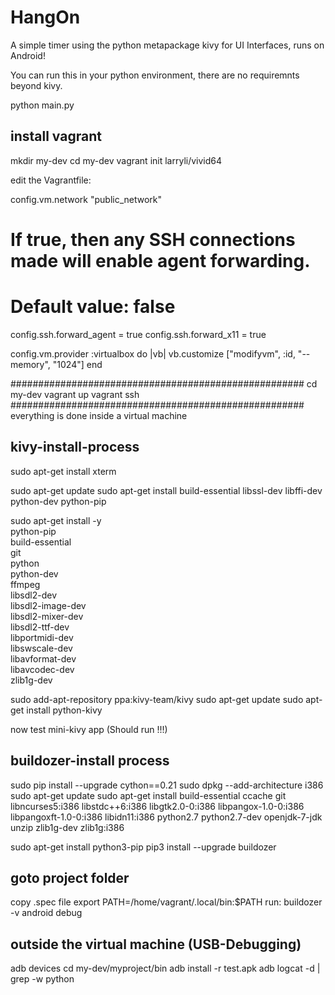 HangOn
======

A simple timer using the python metapackage kivy for UI Interfaces, runs on Android!

You can run this in your python environment, there are no requiremnts beyond kivy.

python main.py

install vagrant
---------------

mkdir my-dev
cd my-dev
vagrant init larryli/vivid64

edit the Vagrantfile:

  config.vm.network "public_network"
  
  # If true, then any SSH connections made will enable agent forwarding.
  # Default value: false
  config.ssh.forward_agent = true
  config.ssh.forward_x11 = true
  
  config.vm.provider :virtualbox do |vb|
    vb.customize ["modifyvm", :id, "--memory", "1024"]
  end

#####################################################
cd my-dev
vagrant up
vagrant ssh
#####################################################
everything is done inside a virtual machine

kivy-install-process
--------------------

sudo apt-get install xterm

sudo apt-get update
sudo apt-get install build-essential libssl-dev libffi-dev python-dev python-pip

sudo apt-get install -y \
    python-pip \
    build-essential \
    git \
    python \
    python-dev \
    ffmpeg \
    libsdl2-dev \
    libsdl2-image-dev \
    libsdl2-mixer-dev \
    libsdl2-ttf-dev \
    libportmidi-dev \
    libswscale-dev \
    libavformat-dev \
    libavcodec-dev \
    zlib1g-dev

sudo add-apt-repository ppa:kivy-team/kivy
sudo apt-get update
sudo apt-get install python-kivy

now test mini-kivy app  (Should run !!!)

buildozer-install process
-------------------------

sudo pip install --upgrade cython==0.21
sudo dpkg --add-architecture i386
sudo apt-get update
sudo apt-get install build-essential ccache git libncurses5:i386 libstdc++6:i386 libgtk2.0-0:i386 libpangox-1.0-0:i386 libpangoxft-1.0-0:i386 libidn11:i386 python2.7 python2.7-dev openjdk-7-jdk unzip zlib1g-dev zlib1g:i386

sudo apt-get install python3-pip
pip3 install --upgrade buildozer

goto project folder
-------------------

copy .spec file
export PATH=/home/vagrant/.local/bin:$PATH
run:
buildozer -v android debug

outside the virtual machine (USB-Debugging)
-------------------------------------------

adb devices
cd my-dev/myproject/bin
adb install -r test.apk
adb logcat -d | grep -w python
